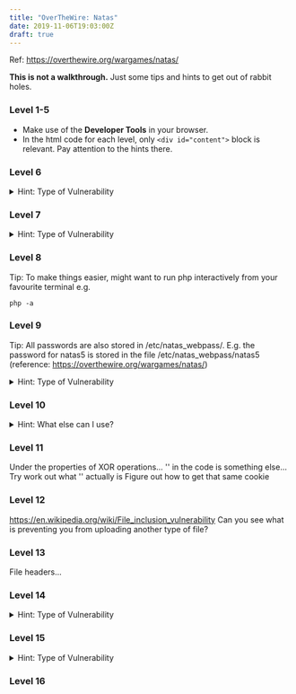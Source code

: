```yaml
---
title: "OverTheWire: Natas"
date: 2019-11-06T19:03:00Z
draft: true
---
```


Ref: https://overthewire.org/wargames/natas/

**This is not a walkthrough.** Just some tips and hints to get out of rabbit holes.

### Level 1-5
* Make use of the **Developer Tools** in your browser.
* In the html code for each level, only `<div id="content">` block is relevant. Pay attention to the hints there.

### Level 6
<details>
  <summary>Hint: Type of Vulnerability</summary>
  [Path Traversal](https://www.owasp.org/index.php/Path_Traversal)
</details>

### Level 7
<details>
  <summary>Hint: Type of Vulnerability</summary>
  [Path Traversal](https://www.owasp.org/index.php/Path_Traversal)
</details>

### Level 8
Tip: To make things easier, might want to run php interactively from your favourite terminal e.g.

`php -a`

### Level 9
Tip: All passwords are also stored in /etc/natas_webpass/. E.g. the password for natas5 is stored in the file /etc/natas_webpass/natas5 (reference: https://overthewire.org/wargames/natas/)
<details>
  <summary>Hint: Type of Vulnerability</summary>
  [Command Injection](https://www.owasp.org/index.php/Command_Injection)  
</details>

### Level 10
<details>
  <summary>Hint: What else can I use?</summary>
  Have a look at the list [here](https://www.owasp.org/index.php/Testing_for_Command_Injection_(OTG-INPVAL-013)#Sanitization)
</details>

### Level 11
Under the properties of XOR operations...
'<censored>' in the code is something else...
Try work out what '<censored>' actually is
Figure out how to get that same cookie

### Level 12
https://en.wikipedia.org/wiki/File_inclusion_vulnerability
Can you see what is preventing you from uploading another type of file?

### Level 13
File headers...

### Level 14
<details>
  <summary>Hint: Type of Vulnerability</summary>
  [SQL Injection](https://www.owasp.org/index.php/Testing_for_SQL_Injection_(OTG-INPVAL-005))
</details>

### Level 15
<details>
  <summary>Hint: Type of Vulnerability</summary>
  [SQL Injection](https://www.owasp.org/index.php/Testing_for_SQL_Injection_(OTG-INPVAL-005)#Boolean_Exploitation_Technique)
</details>

### Level 16
